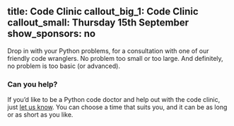 title: Code Clinic
callout_big_1:  Code Clinic
callout_small:  Thursday 15th September
show_sponsors: no
---
Drop in with your Python problems, for a consultation with one of our friendly
code wranglers. No problem too small or too large. And definitely, no problem
is too basic (or advanced).

### Can you help?

If you’d like to be a Python code doctor and help out with the code clinic,
just [let us know](/contact/). You can choose a time that suits you, and it can
be as long or as short as you like.
